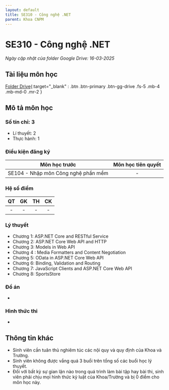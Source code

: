 ```yaml
---
layout: default
title: SE310 - Công nghệ .NET
parent: Khoa CNPM
---
```


# SE310 - Công nghệ .NET

*Ngày cập nhật của folder Google Drive: 16-03-2025*
## Tài liệu môn học

[Folder Drive](https://drive.google.com/drive/folders/1wt3x7ju8letiOMoaqQsPnAO_8epeedyp){:target="_blank" : .btn .btn-primary .btn-gg-drive .fs-5 .mb-4 .mb-md-0 .mr-2 }

## Mô tả môn học

### Số tín chỉ: 3
- Lí thuyết: 2
- Thực hành: 1
### Điều kiện đăng ký

| Môn học trước| Môn học tiên quyết  |  
|------|-----|  
| <center>SE104 - Nhập môn Công nghệ phần mềm</center>|   <center>-</center>|  

### Hệ số điểm

| QT   | GK  | TH  | CK  |  
|------|-----|-----|-----|  
| <center>-</center> | <center>-</center> | <center>-</center> | <center>-</center> |  

### Lý thuyết

- Chương 1: ASP.NET Core and RESTful Service
- Chương 2: ASP.NET Core Web API and HTTP
- Chương 3: Models in Web API
- Chương 4 : Media Formatters and Content Negotiation
- Chương 5: OData in ASP.NET Core Web API
- Chương 6: Binding, Validation and Routing
- Chương 7: JavaScript Clients and ASP.NET Core Web API
- Chương 8: SportsStore

### Đồ án
-
### Hình thức thi
-
## Thông tin khác

- Sinh viên cần tuân thủ nghiêm túc các nội quy và quy định của Khoa và Trường.
- Sinh viên không được vắng quá 3 buổi trên tổng số các buổi học lý thuyết.
- Đối với bất kỳ sự gian lận nào trong quá trình làm bài tập hay bài thi, sinh viên phải
chịu mọi hình thức kỷ luật của Khoa/Trường và bị 0 điểm cho môn học này.